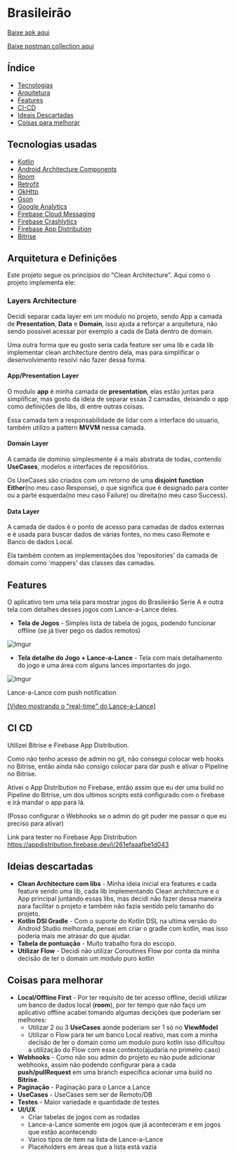 # Brasileirão

<a href="files/brasileirao.apk" download="brasileirao.apk">Baixe apk aqui</a>

<a href="files/Brasileirao.postman_collection.json" download="Brasileirao.postman_collection.json">Baixe postman collection aqui</a>

## Índice
- [Tecnologias](#tecnologias-usadas)
- [Arquitetura](#Arquitetura-e-Definições)
- [Features](#Features)
- [CI-CD](#CI-CD)
- [Ideais Descartadas](#Ideias-Descartadas)
- [Coisas para melhorar](#coisas-para-melhorar)

## Tecnologias usadas
* [Kotlin](https://kotlinlang.org/)
* [Android Architecture Components](https://developer.android.com/topic/libraries/architecture/index.html)
* [Room](https://developer.android.com/topic/libraries/architecture/room.html)
* [Retrofit](http://square.github.io/retrofit/)
* [OkHttp](http://square.github.io/okhttp/)
* [Gson](https://github.com/google/gson)
* [Google Analytics](https://firebase.google.com/docs/analytics?hl=pt-br)
* [Firebase Cloud Messaging](https://firebase.google.com/docs/cloud-messaging?hl=pt-br)
* [Firebase Crashlytics](https://firebase.google.com/docs/crashlytics?hl=pt-br)
* [Firebase App Distribution](https://www.bitrise.io/)
* [Bitrise](https://firebase.google.com/docs/app-distribution)

## Arquitetura e Definições

Este projeto segue os princípios do "Clean Architecture". Aqui como o projeto implementa ele:

### Layers Architecture
Decidi separar cada layer em um modulo no projeto, sendo App a camada de **Presentation**, **Data** e **Domain**,
isso ajuda a reforçar a arquitetura, não sendo possivel acessar por exemplo a cada de Data dentro de domain.

Uma outra forma que eu gosto seria cada feature ser uma lib e cada lib implementar clean architecture dentro dela,
mas para simplificar o desenvolvimento resolvi não fazer dessa forma.

#### App/Presentation Layer
O modulo **app** é minha camada de **presentation**, elas estão juntas para simplificar, mas gosto da
ideia de separar essas 2 camadas, deixando o app como definições de libs, di entre outras coisas.

Essa camada tem a responsabilidade de lidar com a interface do usuario, também utilizo a pattern **MVVM** nessa camada.

#### Domain Layer
A camada de dominio simplesmente é a mais abstrata de todas, contendo **UseCases**, modelos e interfaces de repositórios.

Os UseCases são criados com um retorno de uma **disjoint function** **Either**(no meu caso Response), o que significa que é designado para conter
ou a parte esquerda(no meu caso Failure) ou direita(no meu caso Success).

#### Data Layer
A camada de dados é o ponto de acesso para camadas de dados externas e é usada para buscar dados de várias fontes,
no meu caso Remote e Banco de dados Local.

Ela também contem as implementações dos 'repositories' da camada de domain como 'mappers' das classes das camadas. 

## Features
O aplicativo tem uma tela para mostrar jogos do Brasileirão Serie A e outra tela com detalhes desses jogos com Lance-a-Lance deles.

* **Tela de Jogos** - Simples lista de tabela de jogos, podendo funcionar offline (se já tiver pego os dados remotos)

![Imgur](https://i.imgur.com/GTFewcv.jpg)
    
* **Tela detalhe do Jogo + Lance-a-Lance** - Tela com mais detalhamento do jogo e uma área com alguns lances importantes do jogo.

![Imgur](https://i.imgur.com/dtaiA0Q.jpg)

Lance-a-Lance com push notification

[[Video mostrando o "real-time" do Lance-a-Lance]](https://www.youtube.com/watch?v=D9QnUtZVtaA)

## CI CD
Utilizei Bitrise e Firebase App Distribution.

Como não tenho acesso de admin no git, não consegui colocar web hooks no Bitrise, então ainda não consigo colocar para
dar push e ativar o Pipeline no Bitrise.

Ativei o App Distribution no Firebase, então assim que eu der uma build no Pipeline do Bitrise, um dos ultimos
scripts está configurado com o firebase e irá mandar o app para lá.

(Posso configurar o Webhooks se o admin do git puder me passar o que eu preciso para ativar)

Link para tester no Firebase App Distribution
https://appdistribution.firebase.dev/i/261efaaafbe1d043

## Ideias descartadas
* **Clean Architecture com libs** - Minha ideia inicial era features e cada feature sendo uma lib,
cada lib implementando Clean architecture e o App principal juntando essas libs, mas decidi não fazer dessa maneira
para facilitar o projeto e também não fazia sentido pelo tamanho do projeto.
* **Kotlin DSl Gradle** - Com o suporte do Kotlin DSL na ultima versão do Android Studio melhorada, pensei em
criar o gradle com kotlin, mas isso poderia mais me atrasar do que ajudar.
* **Tabela de pontuação** - Muito trabalho fora do escopo.
* **Utilizar Flow** - Decidi não utilizar Coroutines Flow por conta da minha decisão de ter o domain um modulo puro kotlin

## Coisas para melhorar
* **Local/Offline First** - Por ter requisito de ter acesso offline, decidi utilizar um banco de dados local
(**room**), por ter tempo que não faço um aplicativo offline acabei tomando algumas decições que poderiam ser melhores:
    * Utilizar 2 ou 3 **UseCases** aonde poderiam ser 1 só no **ViewModel** 
    * Utilizar o Flow para ter um banco Local reativo, mas com a minha decisão de ter o domain como um modulo puro kotlin 
    isso dificultou a utilização do Flow com esse contexto(ajudaria no primeiro caso)
* **Webhooks** - Como não sou admin do projeto eu não pude adicionar webhooks, assim não podendo configurar 
para a cada **push/pullRequest** em uma branch específica acionar uma build no **Bitrise**.
* **Paginação** - Paginação para o Lance a Lance
* **UseCases** - UseCases sem ser de Remoto/DB
* **Testes** - Maior variedade e quantidade de testes
* **UI/UX** 
    * Criar tabelas de jogos com as rodadas
    * Lance-a-Lance somente em jogos que já aconteceram e em jogos que estão acontecendo
    * Varios tipos de item na lista de Lance-a-Lance
    * Placeholders em áreas que a lista está vazia
     
